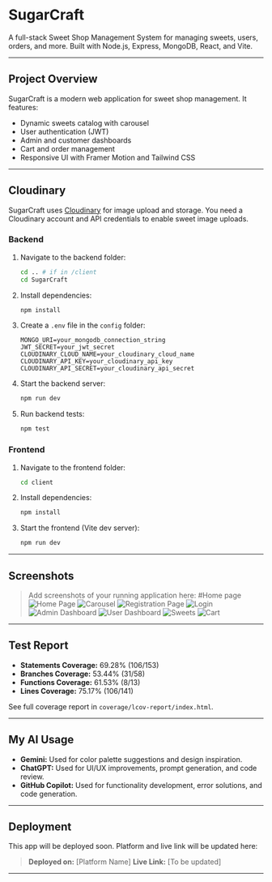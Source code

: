 
# SugarCraft

A full-stack Sweet Shop Management System for managing sweets, users, orders, and more. Built with Node.js, Express, MongoDB, React, and Vite.

---

## Project Overview
SugarCraft is a modern web application for sweet shop management. It features:
- Dynamic sweets catalog with carousel
- User authentication (JWT)
- Admin and customer dashboards
- Cart and order management
- Responsive UI with Framer Motion and Tailwind CSS

---


## Cloudinary

SugarCraft uses [Cloudinary](https://cloudinary.com/) for image upload and storage. You need a Cloudinary account and API credentials to enable sweet image uploads.



### Backend
1. Navigate to the backend folder:
   ```sh
   cd .. # if in /client
   cd SugarCraft
   ```
2. Install dependencies:
   ```sh
   npm install
   ```
3. Create a `.env` file in the `config` folder:
   ```env
   MONGO_URI=your_mongodb_connection_string
   JWT_SECRET=your_jwt_secret
   CLOUDINARY_CLOUD_NAME=your_cloudinary_cloud_name
   CLOUDINARY_API_KEY=your_cloudinary_api_key
   CLOUDINARY_API_SECRET=your_cloudinary_api_secret
   ```
4. Start the backend server:
   ```sh
   npm run dev
   ```
5. Run backend tests:
   ```sh
   npm test
   ```

### Frontend
1. Navigate to the frontend folder:
   ```sh
   cd client
   ```
2. Install dependencies:
   ```sh
   npm install
   ```
3. Start the frontend (Vite dev server):
   ```sh
   npm run dev
   ```

---


## Screenshots

> Add screenshots of your running application here:
> #Home page
> ![Home Page](https://github.com/Avishkant/SugarCraft/blob/main/Images/Screenshot%20(861).png?raw=true)
> ![Carousel](https://github.com/Avishkant/SugarCraft/blob/main/Images/Screenshot%20(862).png?raw=true)
> ![Registration Page](https://github.com/Avishkant/SugarCraft/blob/main/Images/Screenshot%20(864).png?raw=true)
> ![Login](https://github.com/Avishkant/SugarCraft/blob/main/Images/Screenshot%20(863).png?raw=true)
> ![Admin Dashboard](https://github.com/Avishkant/SugarCraft/blob/main/Images/Screenshot%20(868).png?raw=true)
> ![User Dashboard](https://github.com/Avishkant/SugarCraft/blob/main/Images/Screenshot%20(865).png?raw=true)
> ![Sweets](https://github.com/Avishkant/SugarCraft/blob/main/Images/Screenshot%20(866).png?raw=true)
> ![Cart](https://github.com/Avishkant/SugarCraft/blob/main/Images/Screenshot%20(867).png?raw=true)

---

## Test Report

- **Statements Coverage:** 69.28% (106/153)
- **Branches Coverage:** 53.44% (31/58)
- **Functions Coverage:** 61.53% (8/13)
- **Lines Coverage:** 75.17% (106/141)

See full coverage report in `coverage/lcov-report/index.html`.

---

## My AI Usage

- **Gemini:** Used for color palette suggestions and design inspiration.
- **ChatGPT:** Used for UI/UX improvements, prompt generation, and code review.
- **GitHub Copilot:** Used for functionality development, error solutions, and code generation.

---


## Deployment

This app will be deployed soon. Platform and live link will be updated here:

> **Deployed on:** [Platform Name]
> **Live Link:** [To be updated]

---

